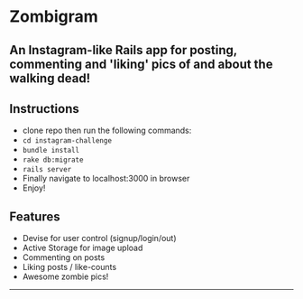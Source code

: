 Zombigram
=========

An Instagram-like Rails app for posting, commenting and 'liking' pics of and about the walking dead!
---------
## Instructions
- clone repo then run the following commands:
- `cd instagram-challenge`
- `bundle install`
- `rake db:migrate`
- `rails server`
- Finally navigate to localhost:3000 in browser
- Enjoy!

## Features
- Devise for user control (signup/login/out)
- Active Storage for image upload
- Commenting on posts
- Liking posts / like-counts
- Awesome zombie pics!
-------
